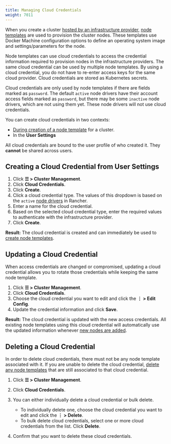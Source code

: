 ```yaml
---
title: Managing Cloud Credentials
weight: 7011
---
```


When you create a cluster [hosted by an infrastructure provider](/rancher/v2.6.5/en/cluster-provisioning/rke-clusters/node-pools/node-pools_index), [node templates]({/rancher/v2.6.5/en/cluster-provisioning/rke-clusters/node-pools/node-pools_index#node-templates) are used to provision the cluster nodes. These templates use Docker Machine configuration options to define an operating system image and settings/parameters for the node.

Node templates can use cloud credentials to access the credential information required to provision nodes in the infrastructure providers. The same cloud credential can be used by multiple node templates. By using a cloud credential, you do not have to re-enter access keys for the same cloud provider. Cloud credentials are stored as Kubernetes secrets.

Cloud credentials are only used by node templates if there are fields marked as `password`. The default `active` node drivers have their account access fields marked as `password`, but there may be some `inactive` node drivers, which are not using them yet. These node drivers will not use cloud credentials.

You can create cloud credentials in two contexts:

- [During creation of a node template](/rancher/v2.6.5/en/cluster-provisioning/rke-clusters/node-pools/node-pools_index#node-templates) for a cluster.
- In the **User Settings**

All cloud credentials are bound to the user profile of who created it. They **cannot** be shared across users.

## Creating a Cloud Credential from User Settings

1. Click **☰ > Cluster Management**.
1. Click **Cloud Credentials**.
1. Click **Create**.
1. Click a cloud credential type. The values of this dropdown is based on the `active` [node drivers](/rancher/v2.6.5/en/admin-settings/drivers/node-drivers/node-drivers_index) in Rancher.
1. Enter a name for the cloud credential.
1. Based on the selected cloud credential type, enter the required values to authenticate with the infrastructure provider.
1. Click **Create**.

**Result:** The cloud credential is created and can immediately be used to [create node templates](/rancher/v2.6.5/en/cluster-provisioning/rke-clusters/node-pools/node-pools_index#node-templates).

## Updating a Cloud Credential

When access credentials are changed or compromised, updating a cloud credential allows you to rotate those credentials while keeping the same node template.  

1. Click **☰ > Cluster Management**.
1. Click **Cloud Credentials**.
1. Choose the cloud credential you want to edit and click the **⋮ > Edit Config**.
1. Update the credential information and click **Save**.

**Result:** The cloud credential is updated with the new access credentials. All existing node templates using this cloud credential will automatically use the updated information whenever [new nodes are added](/rancher/v2.6.5/en/cluster-provisioning/rke-clusters/node-pools/node-pools_index).

## Deleting a Cloud Credential

In order to delete cloud credentials, there must not be any node template associated with it. If you are unable to delete the cloud credential, [delete any node templates]({/rancher/v2.6.5/en/user-settings/node-templates/node-templates_index#deleting-a-node-template) that are still associated to that cloud credential.

1. Click **☰ > Cluster Management**.
1. Click **Cloud Credentials**.
1. You can either individually delete a cloud credential or bulk delete.

	- To individually delete one, choose the cloud credential you want to edit and click the **⋮ > Delete**.
	- To bulk delete cloud credentials, select one or more cloud credentials from the list. Click **Delete**.
1. Confirm that you want to delete these cloud credentials.
